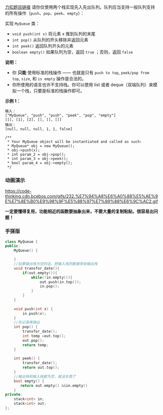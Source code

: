 [力扣题目链接](https://leetcode.cn/problems/implement-queue-using-stacks/)
请你仅使用两个栈实现先入先出队列。队列应当支持一般队列支持的所有操作（`push`、`pop`、`peek`、`empty`）：

实现 `MyQueue` 类：

-   `void push(int x)` 将元素 x 推到队列的末尾
-   `int pop()` 从队列的开头移除并返回元素
-   `int peek()` 返回队列开头的元素
-   `boolean empty()` 如果队列为空，返回 `true` ；否则，返回 `false`

**说明：**

-   你 **只能** 使用标准的栈操作 —— 也就是只有 `push to top`, `peek/pop from top`, `size`, 和 `is empty` 操作是合法的。
-   你所使用的语言也许不支持栈。你可以使用 list 或者 deque（双端队列）来模拟一个栈，只要是标准的栈操作即可。

**示例 1：**
```
输入：
["MyQueue", "push", "push", "peek", "pop", "empty"]
[[], [1], [2], [], [], []]
输出：
[null, null, null, 1, 1, false]

/**
 * Your MyQueue object will be instantiated and called as such:
 * MyQueue* obj = new MyQueue();
 * obj->push(x);
 * int param_2 = obj->pop();
 * int param_3 = obj->peek();
 * bool param_4 = obj->empty();
 */
```
### 动画演示
https://code-thinking.cdn.bcebos.com/gifs/232.%E7%94%A8%E6%A0%88%E5%AE%9E%E7%8E%B0%E9%98%9F%E5%88%97%E7%89%88%E6%9C%AC2.gif

**一定要懂得复用，功能相近的函数要抽象出来，不要大量的复制粘贴，很容易出问题！**

### 手搓版
```c++
class MyQueue {
public:
    MyQueue() {

    }
    //如果输出栈为空的话，把输入栈的数据导给输出栈
    void transfor_date(){      
        if(out.empty()){
            while(!in.empty()){
                out.push(in.top());
                in.pop();
            }
        }
    }
    
    void push(int x) {
        in.push(x);
    }
    //先记录再弹出
    int pop() {
        transfor_date();
        int temp =out.top();
        out.pop();
        return temp;
    }
    
    int peek() {
        transfor_date();
        return out.top();
    }
    //输出栈和输入栈都为空，就没东西了
    bool empty() {
       return out.empty() &&in.empty()
    }
private:
    stack<int> in;
    stack<int> out;
};
```

